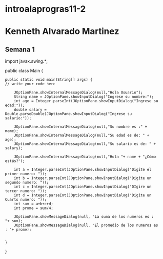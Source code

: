 # introalaprogras11-2

# Kenneth Alvarado Martinez 

## Semana 1 

import javax.swing.*;

public class Main {

    public static void main(String[] args) {
	// write your code here

        JOptionPane.showInternalMessageDialog(null,"Hola Usuario");
        String name = JOptionPane.showInputDialog("Ingrese su nombre:");
        int age = Integer.parseInt(JOptionPane.showInputDialog("Ingrese su edad:"));
        double salary = Double.parseDouble(JOptionPane.showInputDialog("Ingrese su salario:"));

        JOptionPane.showInternalMessageDialog(null,"Su nombre es :" + name);
        JOptionPane.showInternalMessageDialog(null,"Su edad es de: " + age);
        JOptionPane.showInternalMessageDialog(null,"Su salario es de: " + salary);

        JOptionPane.showInternalMessageDialog(null,"Hola "+ name + "¿Cómo estás?");

        int a = Integer.parseInt(JOptionPane.showInputDialog("Digite el primer numero: "));
        int b = Integer.parseInt(JOptionPane.showInputDialog("Digite un segundo numero: "));
        int c = Integer.parseInt(JOptionPane.showInputDialog("DIgire un tercer numero: "));
        int d = Integer.parseInt(JOptionPane.showInputDialog("Digite un Cuarto numero: "));
        int sum = a+b+c+d;
        int prome = sum/4;

        JOptionPane.showMessageDialog(null, "La suma de los numeros es : "+ sum);
        JOptionPane.showMessageDialog(null, "El promedio de los numeros es : "+ prome);


    }
}